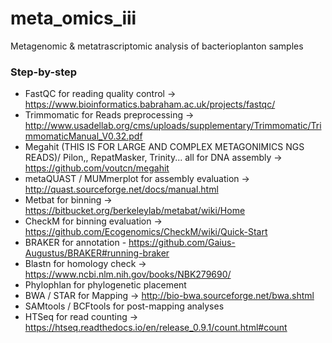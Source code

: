 # meta_omics_iii
Metagenomic &amp; metatrascriptomic analysis of bacterioplanton samples



### Step-by-step

- FastQC for reading quality control -> https://www.bioinformatics.babraham.ac.uk/projects/fastqc/
- Trimmomatic for Reads preprocessing -> http://www.usadellab.org/cms/uploads/supplementary/Trimmomatic/TrimmomaticManual_V0.32.pdf
- Megahit (THIS IS FOR LARGE AND COMPLEX METAGONIMICS NGS READS)/ Pilon,, RepatMasker, Trinity... all for DNA assembly -> https://github.com/voutcn/megahit
- metaQUAST / MUMmerplot for assembly evaluation -> http://quast.sourceforge.net/docs/manual.html
- Metbat for binning -> https://bitbucket.org/berkeleylab/metabat/wiki/Home
- CheckM for binning evaluation -> https://github.com/Ecogenomics/CheckM/wiki/Quick-Start
- BRAKER for annotation - https://github.com/Gaius-Augustus/BRAKER#running-braker
- Blastn for homology check -> https://www.ncbi.nlm.nih.gov/books/NBK279690/
- Phylophlan for phylogenetic placement 
- BWA / STAR for Mapping -> http://bio-bwa.sourceforge.net/bwa.shtml
- SAMtools / BCFtools for post-mapping analyses
- HTSeq for read counting -> https://htseq.readthedocs.io/en/release_0.9.1/count.html#count
